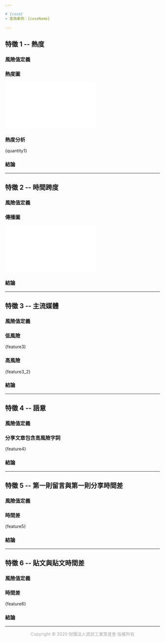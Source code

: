 ```yaml
---

# {case}
- 查詢案例：{caseName}

---
```


## 特徵 1 -- 熱度
### 風險值定義
### 熱度圖
<div class="embed-responsive embed-responsive-16by9">
  <iframe
    class="embed-responsive-item"
    src="{feature1}"
    style="border: 0"
  ></iframe>
</div>

### 熱度分析
{quantity1}

### 結論

---

## 特徵 2 -- 時間跨度
### 風險值定義
### 傳播圖
<div class="embed-responsive embed-responsive-16by9">
  <iframe
    class="embed-responsive-item"
    src="{feature2}"
    style="border: 0"
  ></iframe>
</div>

### 結論

---

## 特徵 3 -- 主流媒體
### 風險值定義
### 低風險
{feature3}

### 高風險
{feature3_2}

### 結論

---

## 特徵 4 -- 語意
### 風險值定義

### 分享文章包含高風險字詞
{feature4}

### 結論

---

## 特徵 5 -- 第一則留言與第一則分享時間差
### 風險值定義

### 時間差
{feature5}

### 結論

---

## 特徵 6 -- 貼文與貼文時間差
### 風險值定義

### 時間差
{feature6}

### 結論

---
<div style="color: #ABABAB; text-align: center; margin-bottom: 40px">Copyright © 2020 財團法人資訊工業策進會 版權所有</div>